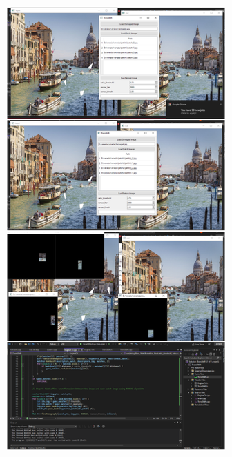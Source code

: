 ![result1](./Readme/11.PNG)
![result2](./Readme/22.PNG)
![result3](./Readme/33.PNG)
![result4](./Readme/44.PNG)